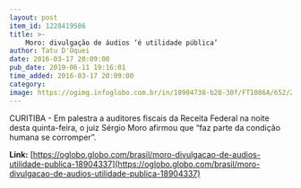 ```yaml
---
layout: post
item_id: 1228419586
title: >-
    Moro: divulgação de áudios ‘é utilidade pública’
author: Tatu D'Oquei
date: 2016-03-17 20:09:00
pub_date: 2019-06-11 19:16:01
time_added: 2016-03-17 20:09:00
category: 
image: https://ogimg.infoglobo.com.br/in/18904738-b20-30f/FT1086A/652/2016-893932929-2016-893610115-201603042012153135.jpg_20160304.jpg_20160306.jpg
---
```


CURITIBA - Em palestra a auditores fiscais da Receita Federal na noite desta quinta-feira, o juiz Sérgio Moro afirmou que “faz parte da condição humana se corromper”.

**Link:** [https://oglobo.globo.com/brasil/moro-divulgacao-de-audios-utilidade-publica-18904337](https://oglobo.globo.com/brasil/moro-divulgacao-de-audios-utilidade-publica-18904337)

